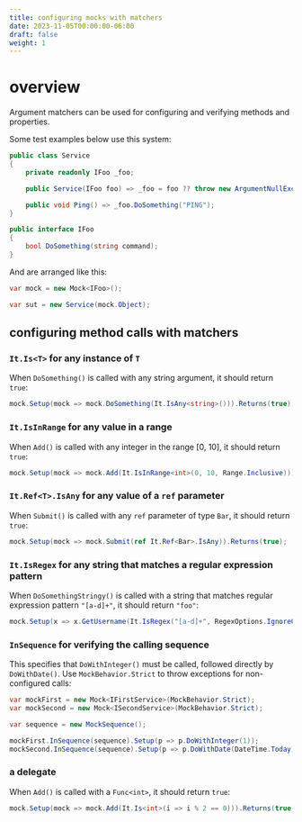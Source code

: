 ```yaml
---
title: configuring mocks with matchers
date: 2023-11-05T00:00:00-06:00
draft: false
weight: 1
---
```


# overview
Argument matchers can be used for configuring and verifying methods and properties.

Some test examples below use this system:
```cs
public class Service
{
    private readonly IFoo _foo;

    public Service(IFoo foo) => _foo = foo ?? throw new ArgumentNullException(nameof(foo));

    public void Ping() => _foo.DoSomething("PING");
}

public interface IFoo 
{
    bool DoSomething(string command);
} 
```

And are arranged like this:
```cs
var mock = new Mock<IFoo>();

var sut = new Service(mock.Object);
```

## configuring method calls with matchers
### `It.Is<T>` for any instance of `T`
When `DoSomething()` is called with any string argument, it should return `true`:
```cs
mock.Setup(mock => mock.DoSomething(It.IsAny<string>())).Returns(true);
```

### `It.IsInRange` for any value in a range
When `Add()` is called with any integer in the range [0, 10], it should return `true`:
```cs
mock.Setup(mock => mock.Add(It.IsInRange<int>(0, 10, Range.Inclusive))).Returns(true); 
```

### `It.Ref<T>.IsAny` for any value of a `ref` parameter
When `Submit()` is called with any `ref` parameter of type `Bar`, it should return `true`:
```cs
mock.Setup(mock => mock.Submit(ref It.Ref<Bar>.IsAny)).Returns(true);
```

### `It.IsRegex` for any string that matches a regular expression pattern
When `DoSomethingStringy()` is called with a string that matches regular expression pattern `"[a-d]+"`, it should return `"foo"`:
```cs
mock.Setup(x => x.GetUsername(It.IsRegex("[a-d]+", RegexOptions.IgnoreCase))).Returns("foo");
```

### `InSequence` for verifying the calling sequence
This specifies that `DoWithInteger()` must be called, followed directly by `DoWithDate()`.  Use `MockBehavior.Strict` to throw exceptions for non-configured calls:
```cs
var mockFirst = new Mock<IFirstService>(MockBehavior.Strict);
var mockSecond = new Mock<ISecondService>(MockBehavior.Strict);

var sequence = new MockSequence();

mockFirst.InSequence(sequence).Setup(p => p.DoWithInteger(1));
mockSecond.InSequence(sequence).Setup(p => p.DoWithDate(DateTime.Today));
```

### a delegate
When `Add()` is called with a `Func<int>`, it should return `true`:
```cs
mock.Setup(mock => mock.Add(It.Is<int>(i => i % 2 == 0))).Returns(true); 
```